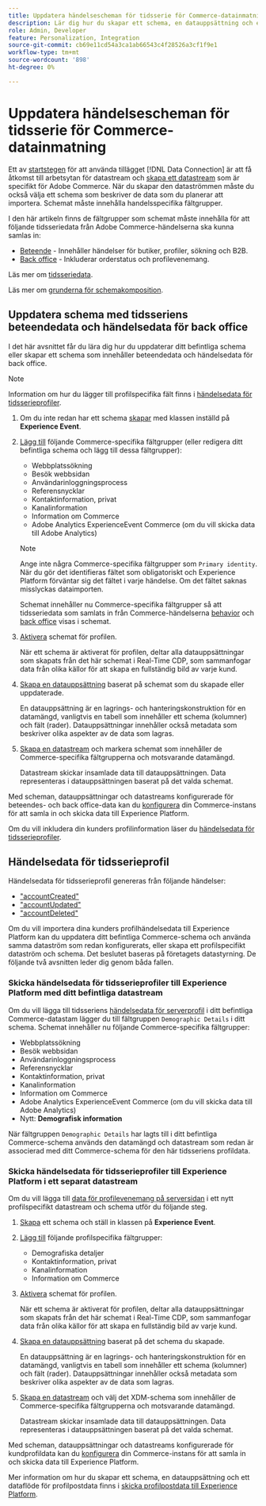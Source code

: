 ```yaml
---
title: Uppdatera händelsescheman för tidsserie för Commerce-datainmatning
description: Lär dig hur du skapar ett schema, en datauppsättning och en datastream för att samla in och skicka händelsedata från tidsserier för dataöverföring från Commerce.
role: Admin, Developer
feature: Personalization, Integration
source-git-commit: cb69e11cd54a3ca1ab66543c4f28526a3cf1f9e1
workflow-type: tm+mt
source-wordcount: '898'
ht-degree: 0%

---
```


# Uppdatera händelsescheman för tidsserie för Commerce-datainmatning

Ett av [startstegen](overview.md#onboarding-steps) för att använda tillägget [!DNL Data Connection] är att få åtkomst till arbetsytan för datastream och [skapa ett datastream](https://experienceleague.adobe.com/docs/experience-platform/datastreams/overview.html) som är specifikt för Adobe Commerce. När du skapar den dataströmmen måste du också välja ett schema som beskriver de data som du planerar att importera. Schemat måste innehålla handelsspecifika fältgrupper.

I den här artikeln finns de fältgrupper som schemat måste innehålla för att följande tidsseriedata från Adobe Commerce-händelserna ska kunna samlas in:

- [Beteende](events.md) - Innehåller händelser för butiker, profiler, sökning och B2B.
- [Back office](events-backoffice.md) - Inkluderar orderstatus och profilevenemang.

Läs mer om [tidsseriedata](data-ingestion.md).

Läs mer om [grunderna för schemakomposition](https://experienceleague.adobe.com/docs/experience-platform/xdm/schema/composition.html).

## Uppdatera schema med tidsseriens beteendedata och händelsedata för back office

I det här avsnittet får du lära dig hur du uppdaterar ditt befintliga schema eller skapar ett schema som innehåller beteendedata och händelsedata för back office.

>[!NOTE]
>
>Information om hur du lägger till profilspecifika fält finns i [händelsedata för tidsserieprofiler](#time-series-profile-event-data).

1. Om du inte redan har ett schema [skapar](https://experienceleague.adobe.com/docs/experience-platform/xdm/ui/resources/schemas.html#create) med klassen inställd på **Experience Event**.

1. [Lägg till](https://experienceleague.adobe.com/docs/experience-platform/xdm/ui/resources/schemas.html#add-field-groups) följande Commerce-specifika fältgrupper (eller redigera ditt befintliga schema och lägg till dessa fältgrupper):

   - Webbplatssökning
   - Besök webbsidan
   - Användarinloggningsprocess
   - Referensnycklar
   - Kontaktinformation, privat
   - Kanalinformation
   - Information om Commerce
   - Adobe Analytics ExperienceEvent Commerce (om du vill skicka data till Adobe Analytics)

   >[!NOTE]
   >
   > Ange inte några Commerce-specifika fältgrupper som `Primary identity`. När du gör det identifieras fältet som obligatoriskt och Experience Platform förväntar sig det fältet i varje händelse. Om det fältet saknas misslyckas dataimporten.

   Schemat innehåller nu Commerce-specifika fältgrupper så att tidsseriedata som samlats in från Commerce-händelserna [behavior](events.md) och [back office](events-backoffice.md) visas i schemat.

1. [Aktivera](https://experienceleague.adobe.com/docs/experience-platform/xdm/ui/resources/schemas.html#profile) schemat för profilen.

   När ett schema är aktiverat för profilen, deltar alla datauppsättningar som skapats från det här schemat i Real-Time CDP, som sammanfogar data från olika källor för att skapa en fullständig bild av varje kund.

1. [Skapa en datauppsättning](https://experienceleague.adobe.com/docs/platform-learn/implement-mobile-sdk/experience-cloud/platform.html#create-a-dataset) baserat på schemat som du skapade eller uppdaterade.

   En datauppsättning är en lagrings- och hanteringskonstruktion för en datamängd, vanligtvis en tabell som innehåller ett schema (kolumner) och fält (rader). Datauppsättningar innehåller också metadata som beskriver olika aspekter av de data som lagras.

1. [Skapa en datastream](https://experienceleague.adobe.com/docs/experience-platform/datastreams/overview.html) och markera schemat som innehåller de Commerce-specifika fältgrupperna och motsvarande datamängd.

   Datastream skickar insamlade data till datauppsättningen. Data representeras i datauppsättningen baserat på det valda schemat.

Med scheman, datauppsättningar och datastreams konfigurerade för beteendes- och back office-data kan du [konfigurera](connect-data.md#data-collection) din Commerce-instans för att samla in och skicka data till Experience Platform.

Om du vill inkludera din kunders profilinformation läser du [händelsedata för tidsserieprofiler](#time-series-profile-event-data).

## Händelsedata för tidsserieprofil

Händelsedata för tidsserieprofil genereras från följande händelser:

- [&quot;accountCreated&quot;](events-backoffice.md#accountcreated)
- [&quot;accountUpdated&quot;](events-backoffice.md#accountupdated)
- [&quot;accountDeleted&quot;](events-backoffice.md#accountdeleted)

Om du vill importera dina kunders profilhändelsedata till Experience Platform kan du uppdatera ditt befintliga Commerce-schema och använda samma dataström som redan konfigurerats, eller skapa ett profilspecifikt dataström och schema. Det beslutet baseras på företagets datastyrning. De följande två avsnitten leder dig genom båda fallen.

### Skicka händelsedata för tidsserieprofiler till Experience Platform med ditt befintliga datastream

Om du vill lägga till tidsseriens [händelsedata för serverprofil](events-backoffice.md#customer-profile-events-server-side) i ditt befintliga Commerce-datastam lägger du till fältgruppen `Demographic Details` i ditt schema. Schemat innehåller nu följande Commerce-specifika fältgrupper:

- Webbplatssökning
- Besök webbsidan
- Användarinloggningsprocess
- Referensnycklar
- Kontaktinformation, privat
- Kanalinformation
- Information om Commerce
- Adobe Analytics ExperienceEvent Commerce (om du vill skicka data till Adobe Analytics)
- Nytt: **Demografisk information**

När fältgruppen `Demographic Details` har lagts till i ditt befintliga Commerce-schema används den datamängd och datastream som redan är associerad med ditt Commerce-schema för den här tidsseriens profildata.

### Skicka händelsedata för tidsserieprofiler till Experience Platform i ett separat datastream

Om du vill lägga till [data för profilevenemang på serversidan](events-backoffice.md#customer-profile-events-server-side) i ett nytt profilspecifikt datastream och schema utför du följande steg.

1. [Skapa](https://experienceleague.adobe.com/docs/experience-platform/xdm/ui/resources/schemas.html#create) ett schema och ställ in klassen på **Experience Event**.

1. [Lägg till](https://experienceleague.adobe.com/docs/experience-platform/xdm/ui/resources/schemas.html#add-field-groups) följande profilspecifika fältgrupper:

   - Demografiska detaljer
   - Kontaktinformation, privat
   - Kanalinformation
   - Information om Commerce

1. [Aktivera](https://experienceleague.adobe.com/docs/experience-platform/xdm/ui/resources/schemas.html#profile) schemat för profilen.

   När ett schema är aktiverat för profilen, deltar alla datauppsättningar som skapats från det här schemat i Real-Time CDP, som sammanfogar data från olika källor för att skapa en fullständig bild av varje kund.

1. [Skapa en datauppsättning](https://experienceleague.adobe.com/docs/platform-learn/implement-mobile-sdk/experience-cloud/platform.html#create-a-dataset) baserat på det schema du skapade.

   En datauppsättning är en lagrings- och hanteringskonstruktion för en datamängd, vanligtvis en tabell som innehåller ett schema (kolumner) och fält (rader). Datauppsättningar innehåller också metadata som beskriver olika aspekter av de data som lagras.

1. [Skapa en datastream](https://experienceleague.adobe.com/docs/experience-platform/datastreams/overview.html) och välj det XDM-schema som innehåller de Commerce-specifika fältgrupperna och motsvarande datamängd.

   Datastream skickar insamlade data till datauppsättningen. Data representeras i datauppsättningen baserat på det valda schemat.

Med scheman, datauppsättningar och datastreams konfigurerade för kundprofildata kan du [konfigurera](connect-data.md#data-collection) din Commerce-instans för att samla in och skicka data till Experience Platform.

Mer information om hur du skapar ett schema, en datauppsättning och ett dataflöde för profilpostdata finns i [skicka profilpostdata till Experience Platform](profile-data.md).

